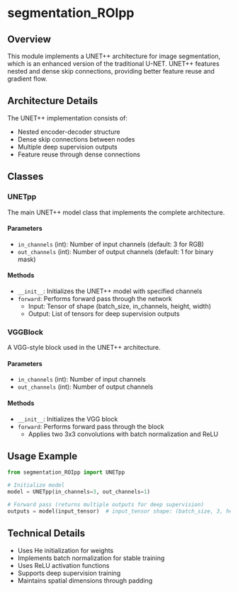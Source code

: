 # segmentation_ROIpp

## Overview
This module implements a UNET++ architecture for image segmentation, which is an enhanced version of the traditional U-NET. UNET++ features nested and dense skip connections, providing better feature reuse and gradient flow.

## Architecture Details
The UNET++ implementation consists of:
- Nested encoder-decoder structure
- Dense skip connections between nodes
- Multiple deep supervision outputs
- Feature reuse through dense connections

## Classes

### UNETpp
The main UNET++ model class that implements the complete architecture.

#### Parameters
- `in_channels` (int): Number of input channels (default: 3 for RGB)
- `out_channels` (int): Number of output channels (default: 1 for binary mask)

#### Methods
- `__init__`: Initializes the UNET++ model with specified channels
- `forward`: Performs forward pass through the network
  - Input: Tensor of shape (batch_size, in_channels, height, width)
  - Output: List of tensors for deep supervision outputs

### VGGBlock
A VGG-style block used in the UNET++ architecture.

#### Parameters
- `in_channels` (int): Number of input channels
- `out_channels` (int): Number of output channels

#### Methods
- `__init__`: Initializes the VGG block
- `forward`: Performs forward pass through the block
  - Applies two 3x3 convolutions with batch normalization and ReLU

## Usage Example
```python
from segmentation_ROIpp import UNETpp

# Initialize model
model = UNETpp(in_channels=3, out_channels=1)

# Forward pass (returns multiple outputs for deep supervision)
outputs = model(input_tensor)  # input_tensor shape: (batch_size, 3, height, width)
```

## Technical Details
- Uses He initialization for weights
- Implements batch normalization for stable training
- Uses ReLU activation functions
- Supports deep supervision training
- Maintains spatial dimensions through padding